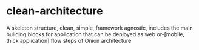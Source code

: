 # clean-architecture
A skeleton structure, clean, simple, framework agnostic, includes the main building blocks for application that can be deployed as web or-[mobile, thick application] flow steps of Onion architecture
